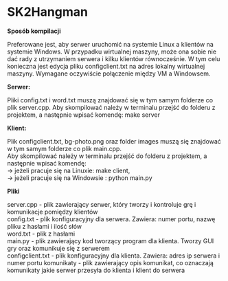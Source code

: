 # SK2Hangman

**Sposób kompilacji**

Preferowane jest, aby serwer uruchomić na systemie Linux a klientów na systemie Windows. W przypadku wirtualnej maszyny, może ona sobie nie dać rady z utrzymaniem serwera i kilku klientów równocześnie.
W tym celu konieczna jest edycja pliku configclient.txt na adres lokalny wirtualnej maszyny. Wymagane oczywiście połączenie między VM a Windowsem.  
  
**Serwer:**  

Pliki config.txt i word.txt muszą znajdować się w tym samym folderze co plik server.cpp. Aby skompilować należy w terminalu przejść do folderu z projektem, a następnie wpisać komendę: make server

**Klient:**

Plik configclient.txt, bg-photo.png oraz folder images  muszą się znajdować w tym samym folderze co plik main.cpp.   
Aby skompilować należy w terminalu przejść do folderu z projektem, a następnie wpisać komendę:  
-> jeżeli pracuje się na Linuxie: make client,  
-> jeżeli pracuje się na Windowsie : python main.py  




**Pliki**

server.cpp - plik zawierający serwer, który tworzy i kontroluje grę i komunikacje pomiędzy klientów  
config.txt - plik konfiguracyjny dla serwera. Zawiera: numer portu, nazwę pliku z hasłami i ilość słów  
word.txt - plik z hasłami  
main.py - plik zawierający kod tworzący program dla klienta. Tworzy GUI gry oraz komunikuje się z serwerem  
configclient.txt - plik konfiguracyjny dla klienta. Zawiera: adres ip serwera i numer portu
komunikaty - plik zawierający opis komunikat, co oznaczają komunikaty jakie serwer przesyła do klienta i klient do serwera

